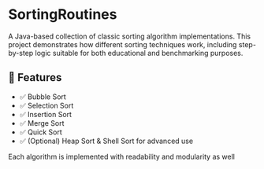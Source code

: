    # SortingRoutines

A Java-based collection of classic sorting algorithm implementations. This project demonstrates how different sorting techniques work, including step-by-step logic suitable for both educational and benchmarking purposes.
   
## 🚀 Features 
 
- ✅ Bubble Sort
- ✅ Selection Sort
- ✅ Insertion Sort  
- ✅ Merge Sort     
- ✅ Quick Sort
- ✅ (Optional) Heap Sort & Shell Sort for advanced use    
    
Each algorithm is implemented with readability and modularity as well       
       
   
       
      
     
   
     
     
  
   
 

